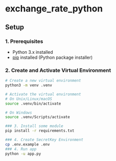 # exchange_rate_python
## Setup

### 1. Prerequisites

- Python 3.x installed
- [pip](https://pip.pypa.io/en/stable/installation/) installed (Python package installer)

### 2. Create and Activate Virtual Environment

```bash
# Create a new virtual environment
python3 -m venv .venv

# Activate the virtual environment
# On Unix/Linux/macOS
source .venv/bin/activate

# On Windows
source .venv/Scripts/activate

### 3. Install some module
pip install -r requirements.txt

### 4. Create SecretKey Environment
cp .env.example .env
### 4. Run app
python -u app.py
